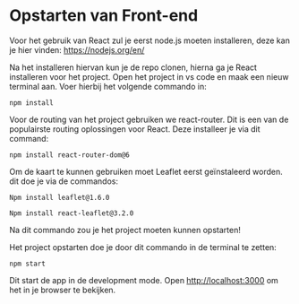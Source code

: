 # Opstarten van Front-end

Voor het gebruik van React zul je eerst node.js moeten installeren, deze kan je hier vinden: https://nodejs.org/en/ 

Na het installeren hiervan kun je de repo clonen, hierna ga je React installeren voor het project. Open het project in vs code en maak een nieuw terminal aan. 
Voer hierbij het volgende commando in: 

```console 
npm install
```

Voor de routing van het project gebruiken we react-router. Dit is een van de populairste routing oplossingen voor React. Deze installeer je via dit command: 

```console
npm install react-router-dom@6
```

Om de kaart te kunnen gebruiken moet Leaflet eerst geïnstaleerd worden. dit doe je via de commandos:

```console
Npm install leaflet@1.6.0 
```

```console
Npm install react-leaflet@3.2.0 
```

Na dit commando zou je het project moeten kunnen opstarten! 

Het project opstarten doe je door dit commando in de terminal te zetten: 

```console
npm start
```

Dit start de app in de development mode.
Open [http://localhost:3000](http://localhost:3000) om het in je browser te bekijken.
